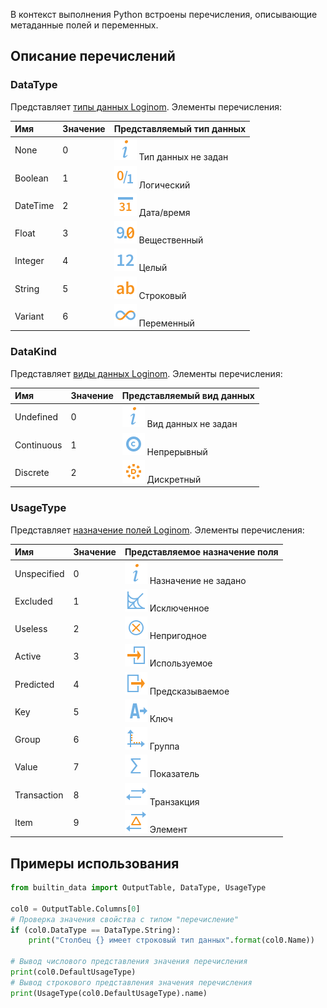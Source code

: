 В контекст выполнения Python встроены перечисления, описывающие метаданные полей и переменных.

## Описание перечислений

### DataType

Представляет [типы данных Loginom](../../../data/datatype.md). Элементы перечисления:

| Имя       | Значение |  Представляемый тип данных |
| :-------- | :------  | :------ |
| None      | 0        | ![](../../../images/icons/usage-types/unspecified_default.svg) Тип данных не задан |
| Boolean   | 1        | ![](../../../images/icons/data-types/boolean_default.svg) Логический |
| DateTime  | 2        | ![](../../../images/icons/data-types/datetime_default.svg) Дата/время |
| Float     | 3        | ![](../../../images/icons/data-types/float_default.svg) Вещественный |
| Integer   | 4        | ![](../../../images/icons/data-types/integer_default.svg) Целый |
| String    | 5        | ![](../../../images/icons/data-types/string_default.svg) Строковый |
| Variant   | 6        | ![](../../../images/icons/data-types/variant_default.svg) Переменный |

### DataKind

Представляет [виды данных Loginom](../../../data/datakind.md). Элементы перечисления:

| Имя       | Значение |  Представляемый вид данных |
| :-------- | :------  | :------ |
| Undefined  | 0        | ![](../../../images/icons/usage-types/unspecified_default.svg) Вид данных не задан |
| Continuous | 1        | ![](../../../images/icons/data-types/continuous_default.svg) Непрерывный |
| Discrete   | 2        | ![](../../../images/icons/data-types/discrete_default.svg) Дискретный |

### UsageType

Представляет [назначение полей Loginom](../../../data/datasetfieldoptions.md). Элементы перечисления:

| Имя       | Значение |  Представляемое назначение поля |
| :-------- | :------  | :------ |
| Unspecified | 0        | ![](../../../images/icons/usage-types/unspecified_default.svg) Назначение не задано |
| Excluded    | 1        | ![](../../../images/icons/usage-types/unused_default.svg) Исключенное |
| Useless     | 2        | ![](../../../images/icons/usage-types/useless_default.svg) Непригодное |
| Active      | 3        | ![](../../../images/icons/usage-types/active_default.svg) Используемое |
| Predicted   | 4        | ![](../../../images/icons/usage-types/predicted_default.svg) Предсказываемое |
| Key         | 5        | ![](../../../images/icons/usage-types/source_default.svg) Ключ |
| Group       | 6        | ![](../../../images/icons/usage-types/group_default.svg) Группа |
| Value       | 7        | ![](../../../images/icons/usage-types/value_default.svg) Показатель |
| Transaction | 8        | ![](../../../images/icons/usage-types/transaction_default.svg) Транзакция |
| Item        | 9        | ![](../../../images/icons/usage-types/item_default.svg) Элемент |

## Примеры использования

```python
from builtin_data import OutputTable, DataType, UsageType

col0 = OutputTable.Columns[0]
# Проверка значения свойства с типом "перечисление"
if (col0.DataType == DataType.String):
    print("Столбец {} имеет строковый тип данных".format(col0.Name))
    
# Вывод числового представления значения перечисления
print(col0.DefaultUsageType)
# Вывод строкового представления значения перечисления
print(UsageType(col0.DefaultUsageType).name)
```